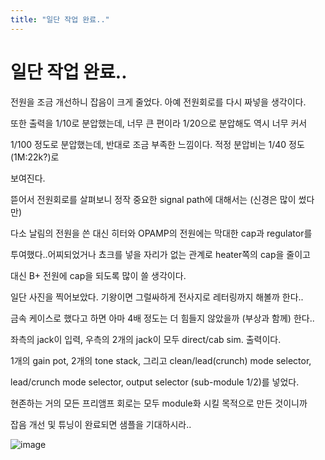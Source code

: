 ```yaml
---
title: "일단 작업 완료.."
---
```

# 일단 작업 완료..

전원을 조금 개선하니 잡음이 크게 줄었다. 아예 전원회로를 다시 짜넣을 생각이다.

또한 출력을 1/10로 분압했는데, 너무 큰 편이라 1/20으로 분압해도 역시 너무 커서

1/100 정도로 분압했는데, 반대로 조금 부족한 느낌이다. 적정 분압비는 1/40 정도 (1M:22k?)로

보여진다. 

뜯어서 전원회로를 살펴보니 정작 중요한 signal path에 대해서는 (신경은 많이 썼다만) 

다소 날림의 전원을 쓴 대신 히터와 OPAMP의 전원에는 막대한 cap과 regulator를
 
투여했다..어찌되었거나 쵸크를 넣을 자리가 없는 관계로 heater쪽의 cap을 줄이고
 
대신 B+ 전원에 cap을 되도록 많이 쓸 생각이다.

일단 사진을 찍어보았다. 기왕이면 그럴싸하게 전사지로 레터링까지 해볼까 한다..

금속 케이스로 했다고 하면 아마 4배 정도는 더 힘들지 않았을까 (부상과 함께) 한다..

좌측의 jack이 입력, 우측의 2개의 jack이 모두 direct/cab sim. 출력이다.

1개의 gain pot, 2개의 tone stack, 그리고 clean/lead(crunch) mode selector,

lead/crunch mode selector, output selector (sub-module 1/2)를 넣었다.

현존하는 거의 모든 프리앰프 회로는 모두 module화 시킬 목적으로 만든 것이니까

잡음 개선 및 튜닝이 완료되면 샘플을 기대하시라..


![image](498a8d3cc0db12a3c7cb48bd6b5d78b8.gif)


